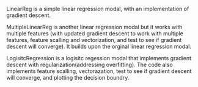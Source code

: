 LinearReg is a simple linear regression modal, with an implementation of gradient descent.

MultipleLinearReg is another linear regression modal but it works with multiple features (with updated gradient descent to work with multiple features, feature scalling and vectorization, and test to see if gradient descent will converge). It builds upon the orginal linear regression modal. 

LogisitcRegression is a logisitc regession modal that implements gradient descent with regularization(addressing overfitting). The code also implements feature scalling, vectorazation, test to see if gradient descent will converge, and plotting the decision boundry. 
